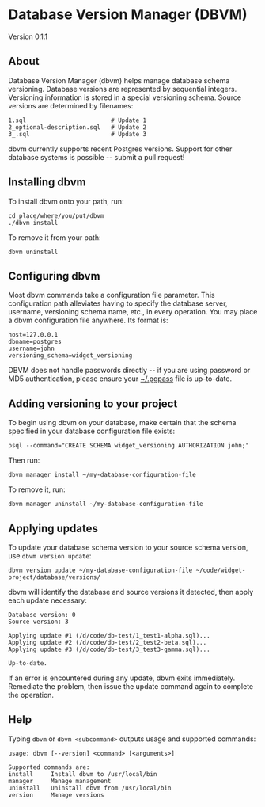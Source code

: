 # Database Version Manager (DBVM)
Version 0.1.1

## About

Database Version Manager (dbvm) helps manage database schema versioning. Database versions are represented by sequential integers. Versioning information is stored in a special versioning schema. Source versions are determined by filenames:

```
1.sql                        # Update 1
2_optional-description.sql   # Update 2
3_.sql                       # Update 3
```

dbvm currently supports recent Postgres versions. Support for other database systems is possible -- submit a pull request!

## Installing dbvm

To install dbvm onto your path, run:

```
cd place/where/you/put/dbvm
./dbvm install
```

To remove it from your path:

```
dbvm uninstall
```

## Configuring dbvm

Most dbvm commands take a configuration file parameter. This configuration path alleviates having to specify the database server, username, versioning schema name, etc., in every operation. You may place a dbvm configuration file anywhere. Its format is:

```
host=127.0.0.1
dbname=postgres
username=john
versioning_schema=widget_versioning
```

DBVM does not handle passwords directly -- if you are using password or MD5 authentication, please ensure your [~/.pgpass](http://www.postgresql.org/docs/current/static/libpq-pgpass.html) file is up-to-date.

## Adding versioning to your project

To begin using dbvm on your database, make certain that the schema specified in your database configuration file exists:

```
psql --command="CREATE SCHEMA widget_versioning AUTHORIZATION john;"
```

Then run:

```
dbvm manager install ~/my-database-configuration-file
```

To remove it, run:

```
dbvm manager uninstall ~/my-database-configuration-file
```

## Applying updates

To update your database schema version to your source schema version, use `dbvm version update`:

```
dbvm version update ~/my-database-configuration-file ~/code/widget-project/database/versions/
```

dbvm will identify the database and source versions it detected, then apply each update necessary:

```
Database version: 0
Source version: 3

Applying update #1 (/d/code/db-test/1_test1-alpha.sql)...
Applying update #2 (/d/code/db-test/2_test2-beta.sql)...
Applying update #3 (/d/code/db-test/3_test3-gamma.sql)...

Up-to-date.
```

If an error is encountered during any update, dbvm exits immediately. Remediate the problem, then issue the update command again to complete the operation.

## Help

Typing `dbvm` or `dbvm <subcommand>` outputs usage and supported commands:

```
usage: dbvm [--version] <command> [<arguments>]

Supported commands are:
install     Install dbvm to /usr/local/bin
manager     Manage management
uninstall   Uninstall dbvm from /usr/local/bin
version     Manage versions
```

